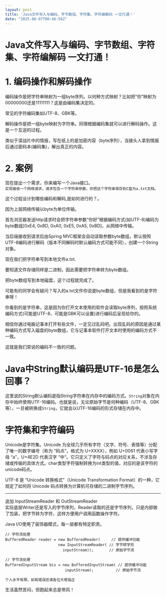 ```yaml
---
layout: post
title: 'Java文件写入与编码、字节数组、字符集、字符编解码 一文打通！'
date: "2025-08-07T00:46:56Z"
---
```

Java文件写入与编码、字节数组、字符集、字符编解码 一文打通！
================================

1\. 编码操作和解码操作
=============

编码操作是把字符串映射为一组byte序列。以何种方式映射？比如把“你”映射为00000000还是11111111？这是由编码集决定的。

常见的字符编码集如UTF-8、GBK等。

解码操作是把一组byte映射为字符串。同理根据编码集就可以进行解码操作。这是一个互逆的过程。

类似于谍战片中的情报，写在纸上的是加密内容（byte序列），当接头人拿到情报后通过密码本(编码集)，解出真正的内容。

2\. 案例
======

现在提出一个需求，你来编写一个Java接口。  
`实现接收一个网络请求，请求包含一个字符串参数，你把这个字符串保存到C盘为a.txt文档。`

这个过程设计到哪些编码和解码,是如何进行的？。

因为上层网络传输以byte为单位传输。

首先浏览器发送http请求时会把字符串参数“你好”根据编码方式(如UTF-8)编码为byte数组\[0xE4, 0xBD, 0xA0, 0xE5, 0xA5, 0xBD\]，从网络中传输。

当后端接收到请求后由Spring MVC框架会自动读取参数byte数组，默认按照UTF-8编码进行解码（版本不同解码时默认编码方式可能不同），创建一个String对象。

现在我们把字符串写到本地文件a.txt.

要知道文件存储同样是二进制，因此需要把字符串转为byte数组。

把byte数组写到本地磁盘，这个过程就完成了。

可能有的同学会有疑问？写入的a.txt文件你说是byte数组，但是我看到的是字符串呀！

你看到的是字符串，这是因为你打开文本使用的软件会读取byte序列，按照系统编码方式(可能是UTF-8、可能是GBK可以设置)进行编码后呈现给你的。

相信你通过电脑记事本打开有些文件，一定见过乱码吧。出现乱码的原因是通过某种编码方式写入磁盘的byte数组，它与记事本软件打开文本时使用的编码方式不一致。

这就是我们常说的编码不一致的问题。

Java中String默认编码是UTF-16是怎么回事？
============================

这里说的String默认编码是指String字符串在内存中的编码方式。`String`对象在内存中始终使用UTF-16编码。也就是说，无论原始字节是何种编码（UTF-8、GBK等），一旦被转换成`String`，它就会以UTF-16编码的形式存储在内存中。

字符集和字符编码
========

Unicode是字符集。Unicode 为全球几乎所有字符（文字、符号、表情等）分配了唯一的数字编号（称为 “码点”，格式为 U+XXXX），例如 U+0061 代表小写字母 “a”，U+4E2D 代表汉字 “中”。它只定义了字符与码点的对应关系，不涉及存储或传输的具体方式。char类型字符强制转换为int类型的值，对应的是该字符的unicode码点。

UTF-8 是 “Unicode 转换格式”（Unicode Transformation Format）的一种，它规定了如何将 Unicode 码点转换为计算机可存储的二进制字节序列。

* * *

追加 InputStreamReader 和 OutStreamReader  
实际底层Writer还是写入的字节序列，Reader读取的还是字节序列，只是内部做了包装，把字节转为字符，这样方便用户调用函数操作字符。

Java I/O使用了装饰器模式，每一层都有特定职责。

    // 字符流处理
    BufferedReader reader = new BufferedReader(     // 提供缓冲功能
                            new InputStreamReader( // 字节转字符
                              inputStream));       // 原始字节流
    
    // 字节流处理  
    BufferedInputStream bis = new BufferedInputStream( // 提供缓冲功能
                               inputStream);          // 原始字节流
    

`个人水平有限，如有错误还请各位大佬指正`

生活虽然苦闷，但跑起来总是带风！